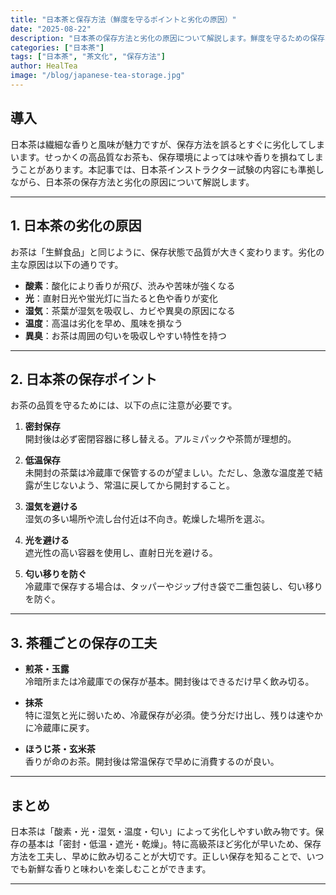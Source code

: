 ```yaml
---
title: "日本茶と保存方法（鮮度を守るポイントと劣化の原因）"
date: "2025-08-22"
description: "日本茶の保存方法と劣化の原因について解説します。鮮度を守るための保存ポイントを理解し、美味しいお茶を長く楽しみましょう。"
categories: ["日本茶"]
tags: ["日本茶", "茶文化", "保存方法"]
author: HealTea
image: "/blog/japanese-tea-storage.jpg"
---
```


## 導入
日本茶は繊細な香りと風味が魅力ですが、保存方法を誤るとすぐに劣化してしまいます。せっかくの高品質なお茶も、保存環境によっては味や香りを損ねてしまうことがあります。本記事では、日本茶インストラクター試験の内容にも準拠しながら、日本茶の保存方法と劣化の原因について解説します。

---

## 1. 日本茶の劣化の原因
お茶は「生鮮食品」と同じように、保存状態で品質が大きく変わります。劣化の主な原因は以下の通りです。

- **酸素**：酸化により香りが飛び、渋みや苦味が強くなる  
- **光**：直射日光や蛍光灯に当たると色や香りが変化  
- **湿気**：茶葉が湿気を吸収し、カビや異臭の原因になる  
- **温度**：高温は劣化を早め、風味を損なう  
- **異臭**：お茶は周囲の匂いを吸収しやすい特性を持つ  

---

## 2. 日本茶の保存ポイント
お茶の品質を守るためには、以下の点に注意が必要です。

1. **密封保存**  
   開封後は必ず密閉容器に移し替える。アルミパックや茶筒が理想的。

2. **低温保存**  
   未開封の茶葉は冷蔵庫で保管するのが望ましい。ただし、急激な温度差で結露が生じないよう、常温に戻してから開封すること。

3. **湿気を避ける**  
   湿気の多い場所や流し台付近は不向き。乾燥した場所を選ぶ。

4. **光を避ける**  
   遮光性の高い容器を使用し、直射日光を避ける。

5. **匂い移りを防ぐ**  
   冷蔵庫で保存する場合は、タッパーやジップ付き袋で二重包装し、匂い移りを防ぐ。

---

## 3. 茶種ごとの保存の工夫
- **煎茶・玉露**  
  冷暗所または冷蔵庫での保存が基本。開封後はできるだけ早く飲み切る。  

- **抹茶**  
  特に湿気と光に弱いため、冷蔵保存が必須。使う分だけ出し、残りは速やかに冷蔵庫に戻す。  

- **ほうじ茶・玄米茶**  
  香りが命のお茶。開封後は常温保存で早めに消費するのが良い。  

---

## まとめ
日本茶は「酸素・光・湿気・温度・匂い」によって劣化しやすい飲み物です。保存の基本は「密封・低温・遮光・乾燥」。特に高級茶ほど劣化が早いため、保存方法を工夫し、早めに飲み切ることが大切です。正しい保存を知ることで、いつでも新鮮な香りと味わいを楽しむことができます。

---
